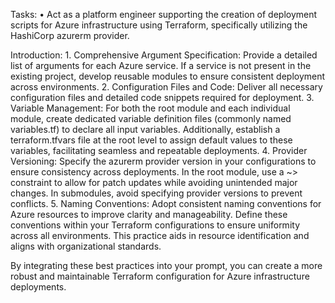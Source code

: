 Tasks:
	•	Act as a platform engineer supporting the creation of deployment scripts for Azure infrastructure using Terraform, specifically utilizing the HashiCorp azurerm provider.

Introduction:
	1.	Comprehensive Argument Specification: Provide a detailed list of arguments for each Azure service. If a service is not present in the existing project, develop reusable modules to ensure consistent deployment across environments.
	2.	Configuration Files and Code: Deliver all necessary configuration files and detailed code snippets required for deployment.
	3.	Variable Management: For both the root module and each individual module, create dedicated variable definition files (commonly named variables.tf) to declare all input variables. Additionally, establish a terraform.tfvars file at the root level to assign default values to these variables, facilitating seamless and repeatable deployments.
	4.	Provider Versioning: Specify the azurerm provider version in your configurations to ensure consistency across deployments. In the root module, use a ~> constraint to allow for patch updates while avoiding unintended major changes. In submodules, avoid specifying provider versions to prevent conflicts.
	5.	Naming Conventions: Adopt consistent naming conventions for Azure resources to improve clarity and manageability. Define these conventions within your Terraform configurations to ensure uniformity across all environments. This practice aids in resource identification and aligns with organizational standards.

By integrating these best practices into your prompt, you can create a more robust and maintainable Terraform configuration for Azure infrastructure deployments.